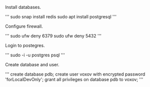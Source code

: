 Install databases.

'''
sudo snap install redis
sudo apt install postgresql
'''

Configure firewall.

'''
sudo ufw deny 6379
sudo ufw deny 5432
'''

Login to postegres.

'''
sudo -i -u postgres
psql
'''

Create database and user.

'''
create database pdb;
create user voxov with encrypted password 'forLocalDevOnly';
grant all privileges on database pdb to voxov;
'''
